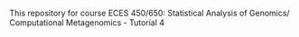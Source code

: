 This repository for course ECES 450/650: Statistical Analysis of Genomics/ Computational Metagenomics - Tutorial 4
